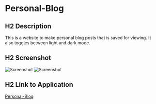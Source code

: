 # Personal-Blog
## H2 Description 
This is a website to make personal blog posts that is saved for viewing. It also toggles between light and dark mode.
## H2 Screenshot
![Screenshot](Screenshot1.PNG)
![Screenshot](Screenshot2.PNG)
## H2 Link to Application
[Personal-Blog](https://cherbear01.github.io/Personal-Blog/)